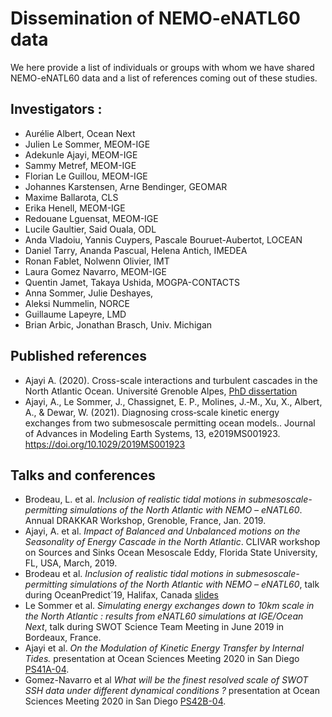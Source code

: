 # Dissemination of NEMO-eNATL60 data 

We here provide a list of individuals or groups with whom we have shared NEMO-eNATL60 data and a list of references coming out of these studies. 

## Investigators : 
 - Aurélie Albert, Ocean Next
 - Julien Le Sommer, MEOM-IGE
 - Adekunle Ajayi, MEOM-IGE
 - Sammy Metref, MEOM-IGE
 - Florian Le Guillou, MEOM-IGE
 - Johannes Karstensen, Arne Bendinger, GEOMAR
 - Maxime Ballarota, CLS
 - Erika Henell, MEOM-IGE
 - Redouane Lguensat, MEOM-IGE
 - Lucile Gaultier, Said Ouala, ODL
 - Anda Vladoiu, Yannis Cuypers, Pascale Bouruet-Aubertot, LOCEAN
 - Daniel Tarry, Ananda Pascual, Helena Antich, IMEDEA
 - Ronan Fablet, Nolwenn Olivier, IMT 
 - Laura Gomez Navarro, MEOM-IGE
 - Quentin Jamet, Takaya Ushida, MOGPA-CONTACTS
 - Anna Sommer, Julie Deshayes, 
 - Aleksi Nummelin, NORCE
 - Guillaume Lapeyre, LMD
 - Brian Arbic, Jonathan Brasch, Univ. Michigan

## Published references

- Ajayi A. (2020). Cross-scale interactions and turbulent cascades in the North Atlantic Ocean. Université Grenoble Alpes, [PhD dissertation](https://tel.archives-ouvertes.fr/tel-02861906)
- Ajayi, A., Le Sommer, J., Chassignet, E. P., Molines, J.‐M., Xu, X., Albert, A., & Dewar, W. (2021). Diagnosing cross‐scale kinetic energy exchanges from two submesoscale permitting ocean models.. Journal of Advances in Modeling Earth Systems, 13, e2019MS001923. https://doi.org/10.1029/2019MS001923

## Talks and conferences 

 - Brodeau, L. et al. *Inclusion of realistic tidal motions in submesoscale-permitting simulations of the North Atlantic with NEMO – eNATL60*. Annual DRAKKAR Workshop, Grenoble, France, Jan. 2019.
 - Ajayi, A. et al. *Impact of Balanced and Unbalanced motions on the Seasonality of Energy Cascade in the North Atlantic*. CLIVAR workshop on Sources and Sinks Ocean Mesoscale Eddy, Florida State University, FL, USA, March, 2019.
- Brodeau et al. *Inclusion of realistic tidal motions in submesoscale-permitting simulations of the North Atlantic with NEMO – eNATL60*, talk during OceanPredict´19, Halifax, Canada [slides](https://www.godae.org/~godae-data/OP19/3.5.2-20190507_Brodeau_OceanPredict19_Halifax.pdf)
- Le Sommer et al. *Simulating energy exchanges down to 10km scale in the North Atlantic : results from eNATL60 simulations at IGE/Ocean Next*, talk during SWOT Science Team Meeting in June 2019 in Bordeaux, France.
- Ajayi et al. *On the Modulation of Kinetic Energy Transfer by Internal Tides.* presentation at Ocean Sciences Meeting 2020 in San Diego  [PS41A-04](https://agu.confex.com/agu/osm20/meetingapp.cgi/Paper/643730).
- Gomez-Navarro et al *What will be the finest resolved scale of SWOT SSH data under different dynamical conditions ?* presentation at Ocean Sciences Meeting 2020 in San Diego [PS42B-04](https://agu.confex.com/agu/osm20/meetingapp.cgi/Paper/650536).

